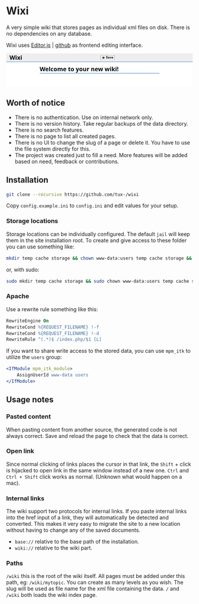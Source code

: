 # Wixi

A very simple wiki that stores pages as individual xml files on disk. There is no dependencies on any database.

Wixi uses [Editor.js](https://editorjs.io/) | [github](https://github.com/codex-team/editor.js) as frontend editing interface.

![Screenshot of the default wiki frontpage](screenshot.png)

## Worth of notice

* There is no authentication. Use on internal network only.
* There is no version history. Take regular backups of the data directory.
* There is no search features.
* There is no page to list all created pages.
* There is no UI to change the slug of a page or delete it. You have to use the file system directly for this.
* The project was created just to fill a need. More features will be added based on need, feedback or contributions.

## Installation

```bash
git clone --recursive https://github.com/tux-/wixi
```

Copy `config.example.ini` to `config.ini` and edit values for your setup.

### Storage locations
Storage locations can be individually configured. The default `jail` will keep them in the site installation root. To create and give access to these folder you can use something like:

```bash
mkdir temp cache storage && chown www-data:users temp cache storage && chmod 2775 temp cache storage
```
or, with sudo:
```bash
sudo mkdir temp cache storage && sudo chown www-data:users temp cache storage && sudo chmod 6775 temp cache storage
```

### Apache

Use a rewrite rule something like this:
```apache
RewriteEngine On
RewriteCond %{REQUEST_FILENAME} !-f
RewriteCond %{REQUEST_FILENAME} !-d
RewriteRule ^(.*)$ /index.php/$1 [L]
```

If you want to share write access to the stored data, you can use `mpm_itk` to utilize the `users` group:
```apache
<IfModule mpm_itk_module>
	AssignUserId www-data users
</IfModule>
```

## Usage notes

### Pasted content
When pasting content from another source, the generated code is not always correct. Save and reload the page to check that the data is correct.

### Open link
Since normal clicking of links places the cursor in that link, the `Shift` + click is hijacked to open link in the same window instead of a new one. `Ctrl` and `Ctrl + Shift` click works as normal. (Unknown what would happen on a mac).

### Internal links
The wiki support two protocols for internal links. If you paste internal links into the href input of a link, they will automatically be detected and converted. This makes it very easy to migrate the site to a new location without having to change any of the saved documents.

* `base://` relative to the base path of the installation.
* `wiki://` relative to the wiki part.

### Paths

`/wiki` this is the root of the wiki itself. All pages must be added under this path, eg: `/wiki/mytopic`. You can create as many levels as you wish. The slug will be used as file name for the xml file containing the data. `/` and `/wiki` both loads the wiki index page.
